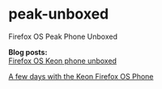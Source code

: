 peak-unboxed
============

Firefox OS Peak Phone Unboxed

**Blog posts:**  
[Firefox OS Keon phone unboxed](http://pcimino.blog.com/2013/05/29/firefox-os-keon-phone-unboxed/)

[A few days with the Keon Firefox OS Phone](http://pcimino.blog.com/2013/06/01/a-few-days-with-the-keon-firefox-os-phone/)

